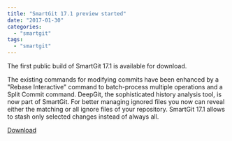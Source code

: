 ```yaml
---
title: "SmartGit 17.1 preview started"
date: "2017-01-30"
categories: 
  - "smartgit"
tags: 
  - "smartgit"
---
```


The first public build of SmartGit 17.1 is available for download.

The existing commands for modifying commits have been enhanced by a "Rebase Interactive" command to batch-process multiple operations and a Split Commit command. DeepGit, the sophisticated history analysis tool, is now part of SmartGit. For better managing ignored files you now can reveal either the matching or all ignore files of your repository. SmartGit 17.1 allows to stash only selected changes instead of always all.

[Download](http://www.syntevo.com/smartgit/preview)
